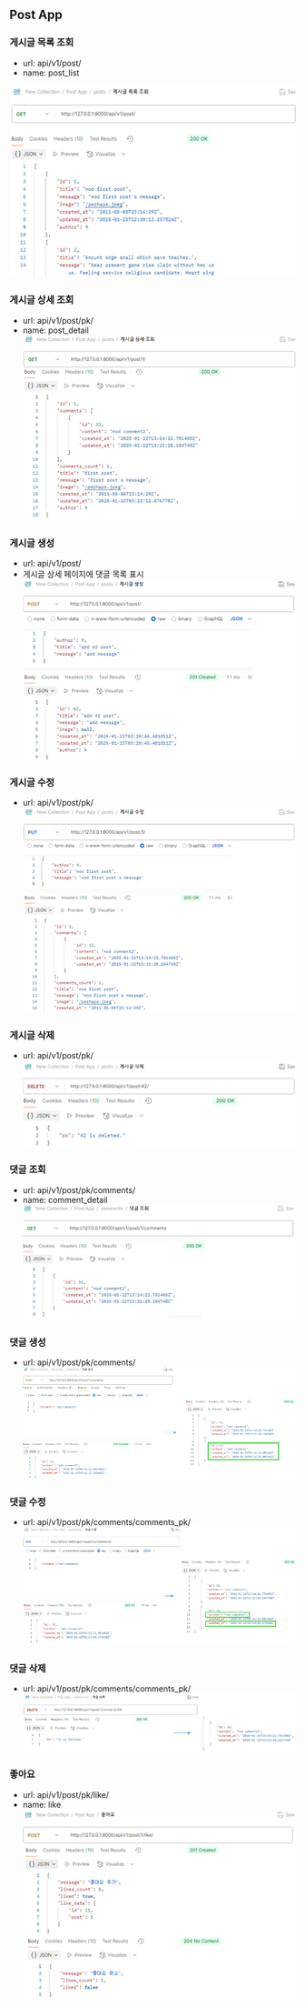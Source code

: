 ## Post App
### 게시글 목록 조회
- url: api/v1/post/     
- name: post_list

![post_list](exp_image/post_list.png)

### 게시글 상세 조회
- url: api/v1/post/pk/     
- name: post_detail
![post_detail](exp_image/post_detail.png)

### 게시글 생성
- url: api/v1/post/
- 게시글 상세 페이지에 댓글 목록 표시
![post_create](exp_image/create.png)

### 게시글 수정
- url: api/v1/post/pk/
![post_update](exp_image/update.png)

### 게시글 삭제
- url: api/v1/post/pk/
![post_delete](exp_image/delete.png)

### 댓글 조회
- url: api/v1/post/pk/comments/
- name: comment_detail
![comment_list](exp_image/comment_list.png)

### 댓글 생성
- url: api/v1/post/pk/comments/
![comment_create](exp_image/comment_c.png)

### 댓글 수정
- url: api/v1/post/pk/comments/comments_pk/
![comment_update](exp_image/comment_u.png)

### 댓글 삭제
- url: api/v1/post/pk/comments/comments_pk/
![comment_delete](exp_image/comment_d.png)

### 좋아요
- url: api/v1/post/pk/like/
- name: like
![like](exp_image/like.png)


